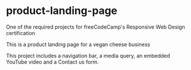 # product-landing-page
One of the required projects for freeCodeCamp's Responsive Web Design certification

This is a product landing page for a vegan cheese business

This project includes a navigation bar, a media query, an embedded YouTube video and a Contact us form.
